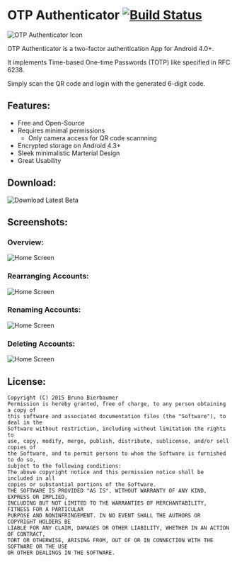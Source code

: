#  OTP Authenticator [![Build Status](https://img.shields.io/travis/0xbb/otp-authenticator/master.svg?style=flat-square)](https://travis-ci.org/0xbb/otp-authenticator)
![OTP Authenticator Icon](./gifs/icon.png)

OTP Authenticator is a two-factor authentication App for Android 4.0+. 

It implements Time-based One-time Passwords (TOTP) like specified in RFC 6238.

Simply scan the QR code and login with the generated 6-digit code.


## Features:
- Free and Open-Source
- Requires minimal permissions
  - Only camera access for QR code scannning
- Encrypted storage on Android 4.3+
- Sleek minimalistic Marterial Design
- Great Usability 

## Download:
![Download Latest Beta](./gifs/qr.png)

## Screenshots:
### Overview:
![Home Screen](./gifs/main.gif)

### Rearranging Accounts:
![Home Screen](./gifs/rearrange.gif)

### Renaming Accounts:
![Home Screen](./gifs/rename.gif)

### Deleting Accounts:
![Home Screen](./gifs/delete.gif)


## License:
```
Copyright (C) 2015 Bruno Bierbaumer
Permission is hereby granted, free of charge, to any person obtaining a copy of
this software and associated documentation files (the "Software"), to deal in the
Software without restriction, including without limitation the rights to
use, copy, modify, merge, publish, distribute, sublicense, and/or sell copies of
the Software, and to permit persons to whom the Software is furnished to do so,
subject to the following conditions:
The above copyright notice and this permission notice shall be included in all
copies or substantial portions of the Software.
THE SOFTWARE IS PROVIDED "AS IS", WITHOUT WARRANTY OF ANY KIND, EXPRESS OR IMPLIED,
INCLUDING BUT NOT LIMITED TO THE WARRANTIES OF MERCHANTABILITY, FITNESS FOR A PARTICULAR
PURPOSE AND NONINFRINGEMENT. IN NO EVENT SHALL THE AUTHORS OR COPYRIGHT HOLDERS BE
LIABLE FOR ANY CLAIM, DAMAGES OR OTHER LIABILITY, WHETHER IN AN ACTION OF CONTRACT,
TORT OR OTHERWISE, ARISING FROM, OUT OF OR IN CONNECTION WITH THE SOFTWARE OR THE USE
OR OTHER DEALINGS IN THE SOFTWARE.
```
